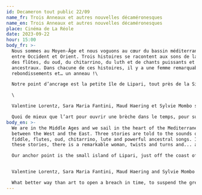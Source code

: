```yaml
---
id: Decameron tout public 22/09
name_fr: Trois Anneaux et autres nouvelles décaméronesques
name_en: Trois Anneaux et autres nouvelles décaméronesques
place: Cinéma de La Réole
date: 2023-09-22
hour: 15:00
body_fr: >-
  Nous sommes au Moyen-Âge et nous voguons au cœur du bassin méditerranéen,
  entre Occident et Orient. Trois histoires se racontent aux sons de la vièle,
  des flûtes, du oud, du chitarrino, du luth et de chants puissants et
  ancestraux. Dans chacune de ces histoires, il y a une femme remarquable, des
  rebondissements et… un anneau !\

  Notre point d’ancrage est la petite île de Lipari, tout près de la Sicile. C’est là-bas que Gostanza et Martuccio sont tombés amoureux. C’est là-bas qu’ils vont devoir se séparer… et vivre des aventures qui les conduiront à rencontrer sultans, marchands, pirates, nobles dames, gentilshommes et sacripants !\

  \

  Valentine Lorentz, Sara Maria Fantini, Maud Haering et Sylvie Mombo se sont largement inspirées de Giovanni Boccaccio (1313-1375) et de son Décaméron. L’œuvre relate la volonté de dix jeunes gens de survivre à la peste qui frappe la ville de Florence en 1348, en se racontant des histoires et en jouant de la musique.\

  Quoi de mieux que l’art pour ouvrir une brèche dans le temps, pour suspendre le plus grand des périls et nous retrouver ENSEMBLE pour jouir d’une expérience commune ?
body_en: >-
  We are in the Middle Ages and we sail in the heart of the Mediterranean basin,
  between the West and the East. Three stories are told to the sounds of the
  fiddle, flutes, oud, chitarrino, lute and powerful ancestral songs. In each of
  these stories, there is a remarkable woman, twists and turns and... a ring!

  Our anchor point is the small island of Lipari, just off the coast of Sicily. It was there that Gostanza and Martuccio fell in love. It is there that they will have to part... and live adventures that will lead them to meet sultans, merchants, pirates, noble ladies, gentlemen and rascals!


  Valentine Lorentz, Sara Maria Fantini, Maud Haering and Sylvie Mombo were largely inspired by Giovanni Boccaccio (1313-1375) and his Decameron. The work tells the story of how ten young people try to survive the plague that struck the city of Florence in 1348 by telling stories and playing music.

  What better way than art to open a breach in time, to suspend the greatest of perils and to find ourselves TOGETHER to enjoy a common experience?
---
```

